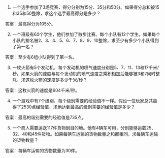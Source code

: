 

1. 一个选手参加了3场竞赛，得分分别为15分、35分和50分。如果得分总和被15和35和50整除，求这个选手最高得分是多少？

答案：最高得分为105分。

2. 一个班级有60个学生，他们参加了散步比赛。每个小队有12个学生。如果每个小队的排名被2、3、4、5、6、7、8、9、10整除，求至少有多少个小队得到了第一名？

答案：至少有6组小队得到了第一名。

3. 一枚火箭有5个发动机，每个发动机的喷气速度分别是5、7、11、13和17千米/秒。如果火箭的速度与每个发动机的喷气速度之乘积相加后能够被3和7同时整除，求这枚火箭的速度是多少千米/秒？

答案：这枚火箭的速度是604千米/秒。

4. 一个游戏中有7个级别，每个级别需要的经验值不一样。假设一位玩家总共赢得了2530点经验值，求他达到最高的级别需要的经验值是多少？

答案：最高的级别需要的经验值是735点。

5. 一个商人需要运送117件货物到目的地。他有4辆车可用，分别能够运载25、32、40和45件货物。如果每辆车运输的货物数量之和都相同，求每辆车运输的货物数量？

答案：每辆车运输的货物数量为30件。